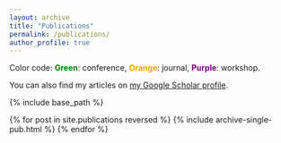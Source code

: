 ```yaml
---
layout: archive
title: "Publications"
permalink: /publications/
author_profile: true
---
```

Color code: <strong><font color="green">Green</font></strong>: conference, <strong><font color="orange">Orange</font></strong>: journal, <strong><font color="purple">Purple</font></strong>: workshop.

You can also find my articles on <font color="blue"><a href="https://scholar.google.com/citations?user=XZeSn5wAAAAJ&hl=en">my Google Scholar profile</a></font>.


{% include base_path %}

{% for post in site.publications reversed %}
  {% include archive-single-pub.html %}
{% endfor %}
